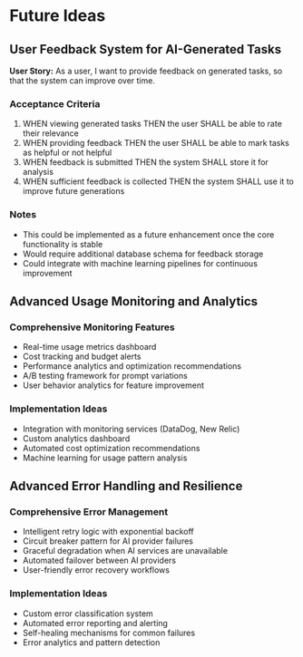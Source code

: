 # Future Ideas

## User Feedback System for AI-Generated Tasks

**User Story:** As a user, I want to provide feedback on generated tasks, so that the system can improve over time.

### Acceptance Criteria

1. WHEN viewing generated tasks THEN the user SHALL be able to rate their relevance
2. WHEN providing feedback THEN the user SHALL be able to mark tasks as helpful or not helpful
3. WHEN feedback is submitted THEN the system SHALL store it for analysis
4. WHEN sufficient feedback is collected THEN the system SHALL use it to improve future generations

### Notes
- This could be implemented as a future enhancement once the core functionality is stable
- Would require additional database schema for feedback storage
- Could integrate with machine learning pipelines for continuous improvement

## Advanced Usage Monitoring and Analytics

### Comprehensive Monitoring Features
- Real-time usage metrics dashboard
- Cost tracking and budget alerts
- Performance analytics and optimization recommendations
- A/B testing framework for prompt variations
- User behavior analytics for feature improvement

### Implementation Ideas
- Integration with monitoring services (DataDog, New Relic)
- Custom analytics dashboard
- Automated cost optimization recommendations
- Machine learning for usage pattern analysis

## Advanced Error Handling and Resilience

### Comprehensive Error Management
- Intelligent retry logic with exponential backoff
- Circuit breaker pattern for AI provider failures
- Graceful degradation when AI services are unavailable
- Automated failover between AI providers
- User-friendly error recovery workflows

### Implementation Ideas
- Custom error classification system
- Automated error reporting and alerting
- Self-healing mechanisms for common failures
- Error analytics and pattern detection